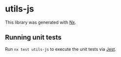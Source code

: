 # utils-js

This library was generated with [Nx](https://nx.dev).

## Running unit tests

Run `nx test utils-js` to execute the unit tests via [Jest](https://jestjs.io).
